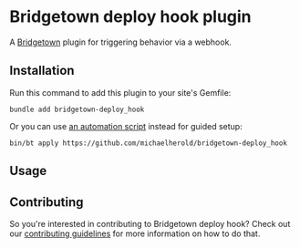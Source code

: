 # Bridgetown deploy hook plugin

A [Bridgetown](https://www.bridgetownrb.com) plugin for triggering behavior via a webhook.

## Installation

Run this command to add this plugin to your site's Gemfile:

    bundle add bridgetown-deploy_hook

Or you can use [an automation script](https://www.bridgetownrb.com/docs/automations) instead for guided setup:

    bin/bt apply https://github.com/michaelherold/bridgetown-deploy_hook

## Usage


## Contributing

So you're interested in contributing to Bridgetown deploy hook? Check out our [contributing guidelines](CONTRIBUTING.md) for more information on how to do that.
